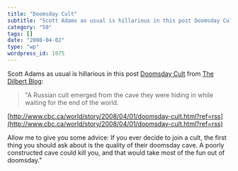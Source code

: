 ```yaml
---
title: "Doomsday Cult"
subtitle: "Scott Adams as usual is hillarious in this post Doomsday Cult"
category: "50"
tags: []
date: "2008-04-02"
type: "wp"
wordpress_id: 1075
---
```

Scott Adams as usual is hillarious in this post [Doomsday Cult](http://dilbertblog.typepad.com/the_dilbert_blog/2008/04/doomsday-cult.html) from [The Dilbert Blog](http://dilbertblog.typepad.com/the_dilbert_blog/index.rdf):
> "A Russian cult emerged from the cave they were hiding in while waiting for the end of the world.

 [http://www.cbc.ca/world/story/2008/04/01/doomsday-cult.html?ref=rss](http://www.cbc.ca/world/story/2008/04/01/doomsday-cult.html?ref=rss) 

 Allow me to give you some advice: If you ever decide to join a cult, the first thing you should ask about is the quality of their doomsday cave. A poorly constructed cave could kill you, and that would take most of the fun out of doomsday."